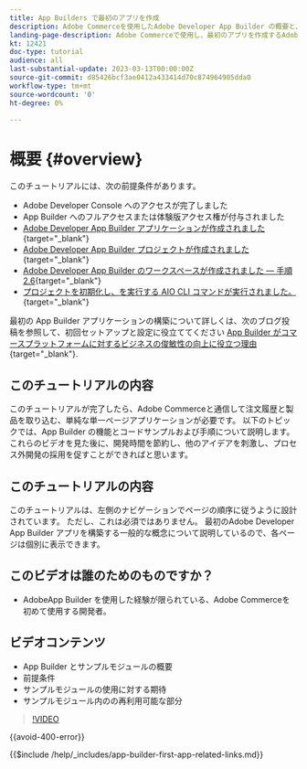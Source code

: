 ```yaml
---
title: App Builders で最初のアプリを作成
description: Adobe Commerceを使用したAdobe Developer App Builder の概要と、最初のアプリの作成について説明します。
landing-page-description: Adobe Commerceで使用し、最初のアプリを作成するAdobe Developer App Builder について説明します。
kt: 12421
doc-type: tutorial
audience: all
last-substantial-update: 2023-03-13T00:00:00Z
source-git-commit: d85426bcf3ae0412a433414d70c874964905dda0
workflow-type: tm+mt
source-wordcount: '0'
ht-degree: 0%

---
```



# 概要 {#overview}

このチュートリアルには、次の前提条件があります。

* Adobe Developer Console へのアクセスが完了しました
* App Builder へのフルアクセスまたは体験版アクセス権が付与されました
* [Adobe Developer App Builder アプリケーションが作成されました](https://developer.adobe.com/app-builder/docs/getting_started/first_app/){target="_blank"}
* [Adobe Developer App Builder プロジェクトが作成されました](https://developer.adobe.com/console){target="_blank"}
* [Adobe Developer App Builder のワークスペースが作成されました — 手順 2.6](https://developer.adobe.com/app-builder/docs/getting_started/first_app/#2-creating-a-new-project-on-developer-console){target="_blank"}
* [プロジェクトを初期化し、を実行する AIO CLI コマンドが実行されました。](https://developer.adobe.com/runtime){target="_blank"}

最初の App Builder アプリケーションの構築について詳しくは、次のブログ投稿を参照して、初回セットアップと設定に役立ててください [App Builder がコマースプラットフォームに対するビジネスの俊敏性の向上に役立つ理由](https://business.adobe.com/blog/how-to/how-app-builder-helps-you-implement-a-composable-commerce-strategy){target="_blank"}.

## このチュートリアルの内容

このチュートリアルが完了したら、Adobe Commerceと通信して注文履歴と製品を取り込む、単純な単一ページアプリケーションが必要です。 以下のトピックでは、App Builder の機能とコードサンプルおよび手順について説明します。 これらのビデオを見た後に、開発時間を節約し、他のアイデアを刺激し、プロセス外開発の採用を促すことができればと思います。

## このチュートリアルの内容

このチュートリアルは、左側のナビゲーションでページの順序に従うように設計されています。 ただし、これは必須ではありません。 最初のAdobe Developer App Builder アプリを構築する一般的な概念について説明しているので、各ページは個別に表示できます。

## このビデオは誰のためのものですか？

* AdobeApp Builder を使用した経験が限られている、Adobe Commerceを初めて使用する開発者。

## ビデオコンテンツ

* App Builder とサンプルモジュールの概要
* 前提条件
* サンプルモジュールの使用に対する期待
* サンプルモジュール内のの再利用可能な部分

>[!VIDEO](https://video.tv.adobe.com/v/3416740?quality=12&learn=on)

{{avoid-400-error}}

{{$include /help/_includes/app-builder-first-app-related-links.md}}

